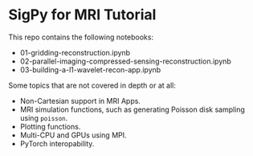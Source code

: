 # SigPy for MRI Tutorial


This repo contains the following notebooks:

- 01-gridding-reconstruction.ipynb
- 02-parallel-imaging-compressed-sensing-reconstruction.ipynb
- 03-building-a-l1-wavelet-recon-app.ipynb


Some topics that are not covered in depth or at all:

- Non-Cartesian support in MRI Apps.
- MRI simulation functions, such as generating Poisson disk sampling using `poisson`.
- Plotting functions.
- Multi-CPU and GPUs using MPI.
- PyTorch interopability.